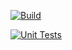 [![Build](https://github.com/tomoddy/SiteMapGeneratorTool/actions/workflows/build.yml/badge.svg)](https://github.com/tomoddy/SiteMapGeneratorTool/actions/workflows/build.yml)

[![Unit Tests](https://github.com/tomoddy/SiteMapGeneratorTool/actions/workflows/unittests.yml/badge.svg)](https://github.com/tomoddy/SiteMapGeneratorTool/actions/workflows/unittests.yml)
